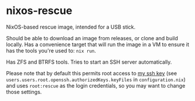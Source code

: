 # nixos-rescue

NixOS-based rescue image, intended for a USB stick.

Should be able to download an image from releases, or clone and build locally.
Has a convenience target that will run the image in a VM to ensure it has the
tools you're used to: `nix run`.

Has ZFS and BTRFS tools. Tries to start an SSH server automatically.

Please note that by default this permits root access to [my ssh
key](github.com/n8henrie.keys) (see
`users.users.root.openssh.authorizedKeys.keyFiles` in `configuration.nix`) and
uses `root:rescue` as the login credentials, so you may want to change those
settings.
